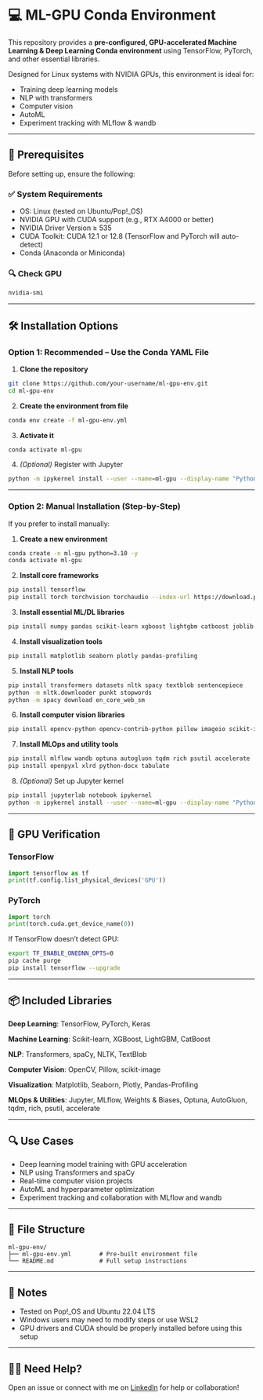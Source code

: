 # 💻 ML-GPU Conda Environment

This repository provides a **pre-configured, GPU-accelerated Machine Learning & Deep Learning Conda environment** using TensorFlow, PyTorch, and other essential libraries.

Designed for Linux systems with NVIDIA GPUs, this environment is ideal for:

* Training deep learning models
* NLP with transformers
* Computer vision
* AutoML
* Experiment tracking with MLflow & wandb

---

## 📌 Prerequisites

Before setting up, ensure the following:

### ✅ System Requirements

* OS: Linux (tested on Ubuntu/Pop!\_OS)
* NVIDIA GPU with CUDA support (e.g., RTX A4000 or better)
* NVIDIA Driver Version ≥ 535
* CUDA Toolkit: CUDA 12.1 or 12.8 (TensorFlow and PyTorch will auto-detect)
* Conda (Anaconda or Miniconda)

### 🔍 Check GPU

```bash
nvidia-smi
```

---

## 🛠️ Installation Options

### Option 1: **Recommended – Use the Conda YAML File**

1. **Clone the repository**

```bash
git clone https://github.com/your-username/ml-gpu-env.git
cd ml-gpu-env
```

2. **Create the environment from file**

```bash
conda env create -f ml-gpu-env.yml
```

3. **Activate it**

```bash
conda activate ml-gpu
```

4. *(Optional)* Register with Jupyter

```bash
python -m ipykernel install --user --name=ml-gpu --display-name "Python (ml-gpu)"
```

---

### Option 2: **Manual Installation (Step-by-Step)**

If you prefer to install manually:

1. **Create a new environment**

```bash
conda create -n ml-gpu python=3.10 -y
conda activate ml-gpu
```

2. **Install core frameworks**

```bash
pip install tensorflow
pip install torch torchvision torchaudio --index-url https://download.pytorch.org/whl/cu121
```

3. **Install essential ML/DL libraries**

```bash
pip install numpy pandas scikit-learn xgboost lightgbm catboost joblib keras h5py
```

4. **Install visualization tools**

```bash
pip install matplotlib seaborn plotly pandas-profiling
```

5. **Install NLP tools**

```bash
pip install transformers datasets nltk spacy textblob sentencepiece
python -m nltk.downloader punkt stopwords
python -m spacy download en_core_web_sm
```

6. **Install computer vision libraries**

```bash
pip install opencv-python opencv-contrib-python pillow imageio scikit-image
```

7. **Install MLOps and utility tools**

```bash
pip install mlflow wandb optuna autogluon tqdm rich psutil accelerate
pip install openpyxl xlrd python-docx tabulate
```

8. *(Optional)* Set up Jupyter kernel

```bash
pip install jupyterlab notebook ipykernel
python -m ipykernel install --user --name=ml-gpu --display-name "Python (ml-gpu)"
```

---

## 🧪 GPU Verification

### TensorFlow

```python
import tensorflow as tf
print(tf.config.list_physical_devices('GPU'))
```

### PyTorch

```python
import torch
print(torch.cuda.get_device_name(0))
```

If TensorFlow doesn’t detect GPU:

```bash
export TF_ENABLE_ONEDNN_OPTS=0
pip cache purge
pip install tensorflow --upgrade
```

---

## 📦 Included Libraries

**Deep Learning**: TensorFlow, PyTorch, Keras

**Machine Learning**: Scikit-learn, XGBoost, LightGBM, CatBoost

**NLP**: Transformers, spaCy, NLTK, TextBlob

**Computer Vision**: OpenCV, Pillow, scikit-image

**Visualization**: Matplotlib, Seaborn, Plotly, Pandas-Profiling

**MLOps & Utilities**: Jupyter, MLflow, Weights & Biases, Optuna, AutoGluon, tqdm, rich, psutil, accelerate

---

## 🔍 Use Cases

* Deep learning model training with GPU acceleration
* NLP using Transformers and spaCy
* Real-time computer vision projects
* AutoML and hyperparameter optimization
* Experiment tracking and collaboration with MLflow and wandb

---

## 📁 File Structure

```
ml-gpu-env/
├── ml-gpu-env.yml        # Pre-built environment file
└── README.md             # Full setup instructions
```

---

## 📌 Notes

* Tested on Pop!\_OS and Ubuntu 22.04 LTS
* Windows users may need to modify steps or use WSL2
* GPU drivers and CUDA should be properly installed before using this setup

---

## 🙋‍♂️ Need Help?

Open an issue or connect with me on [LinkedIn](https://www.linkedin.com/in/your-profile) for help or collaboration!


